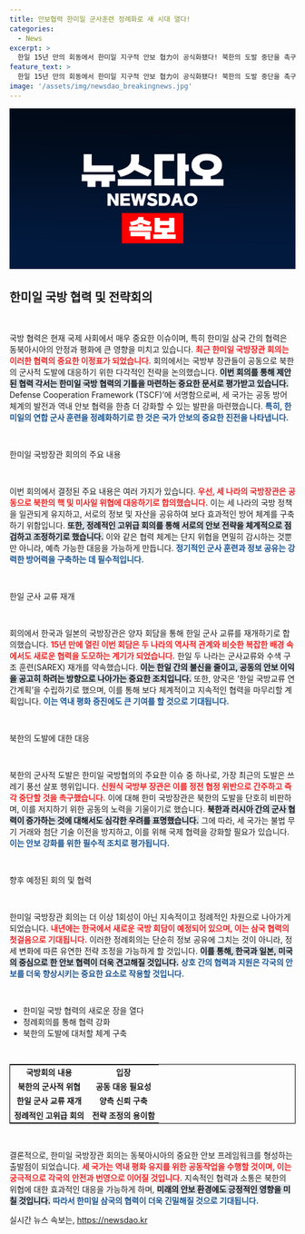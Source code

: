 ```yaml
---
title: 안보협력 한미일 군사훈련 정례화로 새 시대 열다!
categories:
  - News
excerpt: >
  한일 15년 만의 회동에서 한미일 지구적 안보 협力이 공식화됐다! 북한의 도발 중단을 촉구하며 정기 군사훈련 체계도 구축. 3국의 협력은 이제 새로운 시대로 접어들다!
feature_text: >
  한일 15년 만의 회동에서 한미일 지구적 안보 협力이 공식화됐다! 북한의 도발 중단을 촉구하며 정기 군사훈련 체계도 구축. 3국의 협력은 이제 새로운 시대로 접어들다!
image: '/assets/img/newsdao_breakingnews.jpg'
---
```


<p><img src="/assets/img/newsdao_breakingnews.jpg" alt="cryptoinkorea 속보" /></p>

<h2 data-ke-size="size26">한미일 국방 협력 및 전략회의</h2>

<p data-ke-size="size16">&nbsp;</p>

<p>국방 협력은 현재 국제 사회에서 매우 중요한 이슈이며, 특히 한미일 삼국 간의 협력은 동북아시아의 안정과 평화에 큰 영향을 미치고 있습니다. <b><span style="color: #ee2323;">최근 한미일 국방장관 회의는 이러한 협력의 중요한 이정표가 되었습니다.</span></b> 회의에서는 국방부 장관들이 공동으로 북한의 군사적 도발에 대응하기 위한 다각적인 전략을 논의했습니다. <b><span style="background-color: #21538527;">이번 회의를 통해 제안된 협력 각서는 한미일 국방 협력의 기틀을 마련하는 중요한 문서로 평가받고 있습니다.</span></b> Defense Cooperation Framework (TSCF)’에 서명함으로써, 세 국가는 공동 방어 체계의 발전과 역내 안보 협력을 한층 더 강화할 수 있는 발판을 마련했습니다. <b><span style="color: #1a5490;">특히, 한미일의 연합 군사 훈련을 정례화하기로 한 것은 국가 안보의 중요한 진전을 나타냅니다.</span></b></p>

<p data-ke-size="size16">&nbsp;</p>

<p>한미일 국방장관 회의의 주요 내용</p>

<p data-ke-size="size16">&nbsp;</p>

<p>이번 회의에서 결정된 주요 내용은 여러 가지가 있습니다. <b><span style="color: #ee2323;">우선, 세 나라의 국방장관은 공동으로 북한의 핵 및 미사일 위협에 대응하기로 합의했습니다.</span></b> 이는 세 나라의 국방 정책을 일관되게 유지하고, 서로의 정보 및 자산을 공유하여 보다 효과적인 방어 체계를 구축하기 위함입니다. <b><span style="background-color: #21538527;">또한, 정례적인 고위급 회의를 통해 서로의 안보 전략을 체계적으로 점검하고 조정하기로 했습니다.</span></b> 이와 같은 협력 체계는 단지 위협을 면밀히 감시하는 것뿐만 아니라, 예측 가능한 대응을 가능하게 만듭니다. <b><span style="color: #1a5490;">정기적인 군사 훈련과 정보 공유는 강력한 방어력을 구축하는 데 필수적입니다.</span></b></p>

<p data-ke-size="size16">&nbsp;</p>

<p>한일 군사 교류 재개</p>

<p data-ke-size="size16">&nbsp;</p>

<p>회의에서 한국과 일본의 국방장관은 양자 회담을 통해 한일 군사 교류를 재개하기로 합의했습니다. <b><span style="color: #ee2323;">15년 만에 열린 이번 회담은 두 나라의 역사적 관계와 비슷한 복잡한 배경 속에서도 새로운 협력을 도모하는 계기가 되었습니다.</span></b> 한일 두 나라는 군사교류와 수색 구조 훈련(SAREX) 재개를 약속했습니다. <b><span style="background-color: #21538527;">이는 한일 간의 불신을 줄이고, 공동의 안보 이익을 공고히 하려는 방향으로 나아가는 중요한 조치입니다.</span></b> 또한, 양국은 ‘한일 국방교류 연간계획’을 수립하기로 했으며, 이를 통해 보다 체계적이고 지속적인 협력을 마무리할 계획입니다. <b><span style="color: #1a5490;">이는 역내 평화 증진에도 큰 기여를 할 것으로 기대됩니다.</span></b></p>

<p data-ke-size="size16">&nbsp;</p>

<p>북한의 도발에 대한 대응</p>

<p data-ke-size="size16">&nbsp;</p>

<p>북한의 군사적 도발은 한미일 국방협의의 주요한 이슈 중 하나로, 가장 최근의 도발은 쓰레기 풍선 살포 행위입니다. <b><span style="color: #ee2323;">신원식 국방부 장관은 이를 정전 협정 위반으로 간주하고 즉각 중단할 것을 촉구했습니다.</span></b> 이에 대해 한미 국방장관은 북한의 도발을 단호히 비판하며, 이를 저지하기 위한 공동의 노력을 기울이기로 했습니다. <b><span style="background-color: #21538527;">북한과 러시아 간의 군사 협력이 증가하는 것에 대해서도 심각한 우려를 표명했습니다.</span></b> 그에 따라, 세 국가는 불법 무기 거래와 첨단 기술 이전을 방지하고, 이를 위해 국제 협력을 강화할 필요가 있습니다. <b><span style="color: #1a5490;">이는 안보 강화를 위한 필수적 조치로 평가됩니다.</span></b></p>

<p data-ke-size="size16">&nbsp;</p>

<p>향후 예정된 회의 및 협력</p>

<p data-ke-size="size16">&nbsp;</p>

<p>한미일 국방장관 회의는 더 이상 1회성이 아닌 지속적이고 정례적인 차원으로 나아가게 되었습니다. <b><span style="color: #ee2323;">내년에는 한국에서 새로운 국방 회담이 예정되어 있으며, 이는 삼국 협력의 첫걸음으로 기대됩니다.</span></b> 이러한 정례회의는 단순히 정보 공유에 그치는 것이 아니라, 정세 변화에 따른 유연한 전략 조정을 가능하게 할 것입니다. <b><span style="background-color: #21538527;">이를 통해, 한국과 일본, 미국의 중심으로 한 안보 협력이 더욱 견고해질 것입니다.</span></b> <b><span style="color: #1a5490;">상호 간의 협력과 지원은 각국의 안보를 더욱 향상시키는 중요한 요소로 작용할 것입니다.</span></b></p>

<p data-ke-size="size16">&nbsp;</p>

<ul>
    <li>한미일 국방 협력의 새로운 장을 열다</li>
    <li>정례회의를 통해 협력 강화</li>
    <li>북한의 도발에 대처할 체계 구축</li>
</ul>

<p data-ke-size="size16">&nbsp;</p>

<table style="width: 100%; border: 1px solid #000;">
    <tr>
        <td style="text-align: center; height: 17px;"><b>국방회의 내용</b></td>
        <td style="text-align: center; height: 17px;"><b>입장</b></td>
    </tr>
    <tr>
        <td style="text-align: center; height: 17px;"><b>북한의 군사적 위협</b></td>
        <td style="text-align: center; height: 17px;"><b>공동 대응 필요성</b></td>
    </tr>
    <tr>
        <td style="text-align: center; height: 17px;"><b>한일 군사 교류 재개</b></td>
        <td style="text-align: center; height: 17px;"><b>양측 신뢰 구축</b></td>
    </tr>
    <tr>
        <td style="text-align: center; height: 17px;"><b>정례적인 고위급 회의</b></td>
        <td style="text-align: center; height: 17px;"><b>전략 조정의 용이함</b></td>
    </tr>
</table>

<p data-ke-size="size16">&nbsp;</p>

<p>결론적으로, 한미일 국방장관 회의는 동북아시아의 중요한 안보 프레임워크를 형성하는 출발점이 되었습니다. <b><span style="color: #ee2323;">세 국가는 역내 평화 유지를 위한 공동작업을 수행할 것이며, 이는 궁극적으로 각국의 안전과 번영으로 이어질 것입니다.</span></b> 지속적인 협력과 소통은 북한의 위협에 대한 효과적인 대응을 가능하게 하며, <b><span style="background-color: #21538527;">미래의 안보 환경에도 긍정적인 영향을 미칠 것입니다.</span></b> <b><span style="color: #1a5490;">따라서 한미일 삼국의 협력이 더욱 긴밀해질 것으로 기대됩니다.</span></b></p>
실시간 뉴스 속보는, <a href="https://newsdao.kr" rel="dofollow">https://newsdao.kr</a>


